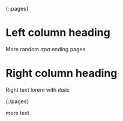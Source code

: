 {::pages}

# Left column heading

More random *apa*
ending pages

# Right column heading
Right text lorem with _italic_



{:/pages}

more text

